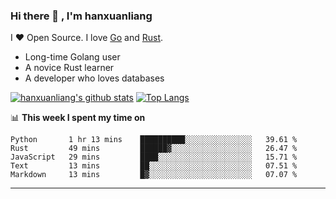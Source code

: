 ### Hi there 👋 , I'm hanxuanliang

<!--
**hanxuanliang/hanxuanliang** is a ✨ _special_ ✨ repository because its `README.md` (this file) appears on your GitHub profile.

Here are some ideas to get you started:

- 🔭 I’m currently working on ...
- 🌱 I’m currently learning ...
- 👯 I’m looking to collaborate on ...
- 🤔 I’m looking for help with ...
- 💬 Ask me about ...
- 📫 How to reach me: ...
- 😄 Pronouns: ...
- ⚡ Fun fact: ...
-->
I ❤ Open Source. I love [Go](https://golang.org) and [Rust](https://www.rust-lang.org/zh-CN/).

* Long-time Golang user
* A novice Rust learner
* A developer who loves databases

[![hanxuanliang's github stats](https://github-readme-stats.vercel.app/api/top-langs/?username=hanxuanliang&hide=html)](https://github.com/anuraghazra/github-readme-stats)
[![Top Langs](https://github-readme-stats.vercel.app/api?username=hanxuanliang&show_icons=true&count_private=true&line_height=40)](https://github.com/anuraghazra/github-readme-stats)

📊 **This week I spent my time on**
<!--START_SECTION:waka-->
```text
Python       1 hr 13 mins    ██████████░░░░░░░░░░░░░░░   39.61 % 
Rust         49 mins         ██████▓░░░░░░░░░░░░░░░░░░   26.47 % 
JavaScript   29 mins         ████░░░░░░░░░░░░░░░░░░░░░   15.71 % 
Text         13 mins         ██░░░░░░░░░░░░░░░░░░░░░░░   07.51 % 
Markdown     13 mins         █▓░░░░░░░░░░░░░░░░░░░░░░░   07.07 % 
```
<!--END_SECTION:waka-->

***
